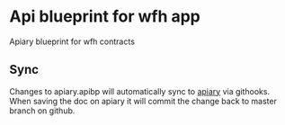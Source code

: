# Api blueprint for wfh app

Apiary blueprint for wfh contracts

## Sync

Changes to apiary.apibp will automatically sync to [apiary](http://apiary.io)
via githooks. When saving the doc on apiary it will commit the change back to
master branch on github.

